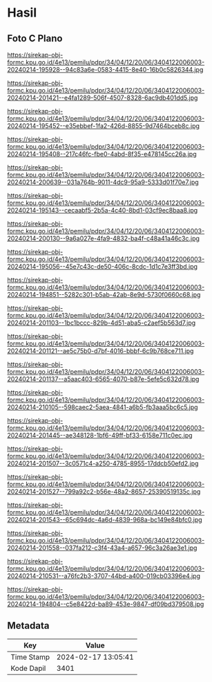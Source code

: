 # Hasil

## Foto C Plano

https://sirekap-obj-formc.kpu.go.id/4e13/pemilu/pdpr/34/04/12/20/06/3404122006003-20240214-195928--94c83a6e-0583-4415-8e40-16b0c5826344.jpg

https://sirekap-obj-formc.kpu.go.id/4e13/pemilu/pdpr/34/04/12/20/06/3404122006003-20240214-201421--e4fa1289-506f-4507-8328-6ac9db401dd5.jpg

https://sirekap-obj-formc.kpu.go.id/4e13/pemilu/pdpr/34/04/12/20/06/3404122006003-20240214-195452--e35ebbef-1fa2-426d-8855-9d7464bceb8c.jpg

https://sirekap-obj-formc.kpu.go.id/4e13/pemilu/pdpr/34/04/12/20/06/3404122006003-20240214-195408--217c46fc-fbe0-4abd-8f35-e478145cc26a.jpg

https://sirekap-obj-formc.kpu.go.id/4e13/pemilu/pdpr/34/04/12/20/06/3404122006003-20240214-200639--031a764b-9011-4dc9-95a9-5333d01f70e7.jpg

https://sirekap-obj-formc.kpu.go.id/4e13/pemilu/pdpr/34/04/12/20/06/3404122006003-20240214-195143--cecaabf5-2b5a-4c40-8bd1-03cf9ec8baa8.jpg

https://sirekap-obj-formc.kpu.go.id/4e13/pemilu/pdpr/34/04/12/20/06/3404122006003-20240214-200130--9a6a027e-4fa9-4832-ba4f-c48a41a46c3c.jpg

https://sirekap-obj-formc.kpu.go.id/4e13/pemilu/pdpr/34/04/12/20/06/3404122006003-20240214-195056--45e7c43c-de50-406c-8cdc-1d1c7e3ff3bd.jpg

https://sirekap-obj-formc.kpu.go.id/4e13/pemilu/pdpr/34/04/12/20/06/3404122006003-20240214-194851--5282c301-b5ab-42ab-8e9d-5730f0660c68.jpg

https://sirekap-obj-formc.kpu.go.id/4e13/pemilu/pdpr/34/04/12/20/06/3404122006003-20240214-201103--1bc1bccc-829b-4d51-aba5-c2aef5b563d7.jpg

https://sirekap-obj-formc.kpu.go.id/4e13/pemilu/pdpr/34/04/12/20/06/3404122006003-20240214-201121--ae5c75b0-d7bf-4016-bbbf-6c9b768ce711.jpg

https://sirekap-obj-formc.kpu.go.id/4e13/pemilu/pdpr/34/04/12/20/06/3404122006003-20240214-201137--a5aac403-6565-4070-b87e-5efe5c632d78.jpg

https://sirekap-obj-formc.kpu.go.id/4e13/pemilu/pdpr/34/04/12/20/06/3404122006003-20240214-210105--598caec2-5aea-4841-a6b5-fb3aaa5bc6c5.jpg

https://sirekap-obj-formc.kpu.go.id/4e13/pemilu/pdpr/34/04/12/20/06/3404122006003-20240214-201445--ae348128-1bf6-49ff-bf33-6158e711c0ec.jpg

https://sirekap-obj-formc.kpu.go.id/4e13/pemilu/pdpr/34/04/12/20/06/3404122006003-20240214-201507--3c0571c4-a250-4785-8955-17ddcb50efd2.jpg

https://sirekap-obj-formc.kpu.go.id/4e13/pemilu/pdpr/34/04/12/20/06/3404122006003-20240214-201527--799a92c2-b56e-48a2-8657-25390519135c.jpg

https://sirekap-obj-formc.kpu.go.id/4e13/pemilu/pdpr/34/04/12/20/06/3404122006003-20240214-201543--65c694dc-4a6d-4839-968a-bc149e84bfc0.jpg

https://sirekap-obj-formc.kpu.go.id/4e13/pemilu/pdpr/34/04/12/20/06/3404122006003-20240214-201558--037fa212-c3f4-43a4-a657-96c3a26ae3e1.jpg

https://sirekap-obj-formc.kpu.go.id/4e13/pemilu/pdpr/34/04/12/20/06/3404122006003-20240214-210531--a76fc2b3-3707-44bd-a400-019cb03396e4.jpg

https://sirekap-obj-formc.kpu.go.id/4e13/pemilu/pdpr/34/04/12/20/06/3404122006003-20240214-194804--c5e8422d-ba89-453e-9847-df09bd379508.jpg


## Metadata

| Key        | Value               |
| ---------- | ------------------- |
| Time Stamp | 2024-02-17 13:05:41 |
| Kode Dapil | 3401                |



